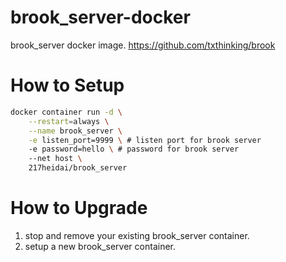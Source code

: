 # brook_server-docker
brook_server docker image. <https://github.com/txthinking/brook>

# How to Setup
```bash
docker container run -d \
    --restart=always \
    --name brook_server \
    -e listen_port=9999 \ # listen port for brook server
    -e password=hello \ # password for brook server
    --net host \
    217heidai/brook_server
```

# How to Upgrade
1. stop and remove your existing brook_server container.
2. setup a new brook_server container.
